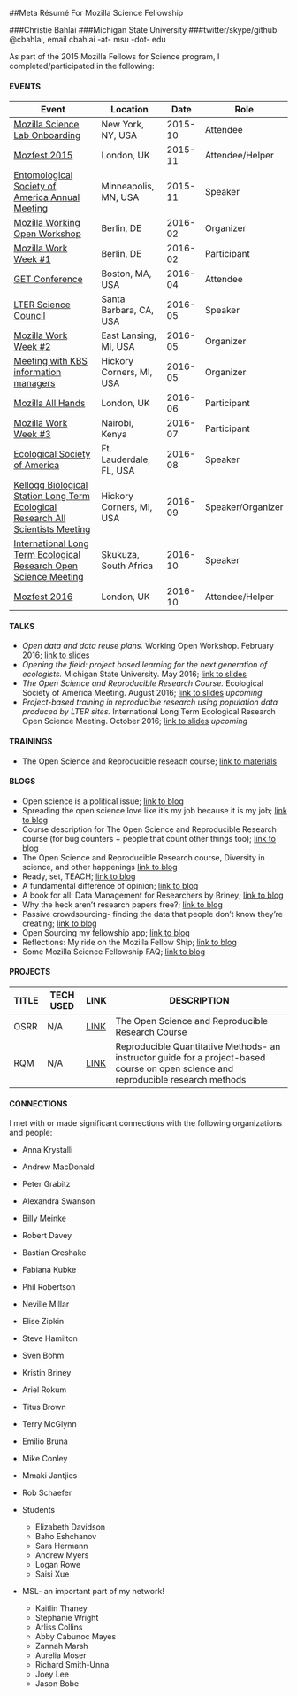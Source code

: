 ##Meta Résumé For Mozilla Science Fellowship

###Christie Bahlai
###Michigan State University
###twitter/skype/github @cbahlai, email cbahlai -at- msu -dot- edu

As part of the 2015 Mozilla Fellows for Science program, I completed/participated in the following: 

#### EVENTS

Event | Location | Date | Role 
----- | -------- | ---- | -----
[Mozilla Science Lab Onboarding]() | New York, NY, USA  | 2015-10 | Attendee
[Mozfest 2015]() | London, UK  | 2015-11 | Attendee/Helper
[Entomological Society of America Annual Meeting]() | Minneapolis, MN, USA | 2015-11 | Speaker
[Mozilla Working Open Workshop]() | Berlin, DE | 2016-02 | Organizer
[Mozilla Work Week #1]() | Berlin, DE  | 2016-02 | Participant
[GET Conference]() | Boston, MA, USA  | 2016-04 | Attendee
[LTER Science Council]() | Santa Barbara, CA, USA | 2016-05 | Speaker
[Mozilla Work Week #2]() | East Lansing, MI, USA | 2016-05 | Organizer
[Meeting with KBS information managers]() | Hickory Corners, MI, USA | 2016-05 | Organizer
[Mozilla All Hands]() | London, UK  | 2016-06 | Participant
[Mozilla Work Week #3]() | Nairobi, Kenya  | 2016-07 | Participant
[Ecological Society of America]() | Ft. Lauderdale, FL, USA  | 2016-08 | Speaker
[Kellogg Biological Station Long Term Ecological Research All Scientists Meeting]() | Hickory Corners, MI, USA  | 2016-09 | Speaker/Organizer
[International Long Term Ecological Research Open Science Meeting]() | Skukuza, South Africa  | 2016-10 | Speaker
[Mozfest 2016]() | London, UK  | 2016-10 | Attendee/Helper

#### TALKS

* *Open data and data reuse plans.* Working Open Workshop. February 2016; [link to slides]()
* *Opening the field: project based learning for the next generation of ecologists.* Michigan State University. May 2016; [link to slides](https://docs.google.com/presentation/d/1vzCDqYf7YjcCDnD0rtz4Mwemf1lOP6yjx_OANiMKJJM/edit?usp=sharing)
* *The Open Science and Reproducible Research Course.* Ecological Society of America Meeting. August 2016; [link to slides]() *upcoming*
* *Project-based training in reproducible research using population data produced by LTER sites.* International Long Term Ecological Research Open Science Meeting. October 2016; [link to slides]() *upcoming*

#### TRAININGS

* The Open Science and Reproducible reseach course; [link to materials](https://github.com/cbahlai/OSRR_course)



#### BLOGS
* Open science is a political issue; [link to blog](https://practicaldatamanagement.wordpress.com/2015/09/29/open-science-is-a-political-issue/)
* Spreading the open science love like it’s my job because it is my job; [link to blog](https://practicaldatamanagement.wordpress.com/2015/10/21/spreading-the-open-science-love-like-its-my-job-because-it-is-my-job/)
* Course description for The Open Science and Reproducible Research course (for bug counters + people that count other things too); [link to blog](https://practicaldatamanagement.wordpress.com/2015/10/26/course-description-for-the-open-science-and-reproducible-research-course-for-bug-counters-people-that-count-other-things-too/)
* The Open Science and Reproducible Research course, Diversity in science, and other happenings [link to blog](https://practicaldatamanagement.wordpress.com/2015/12/01/the-open-science-and-reproducible-research-course-diversity-in-science-and-other-happenings/)
* Ready, set, TEACH; [link to blog](https://practicaldatamanagement.wordpress.com/2016/01/04/ready-set-teach/)
* A fundamental difference of opinion; [link to blog](https://practicaldatamanagement.wordpress.com/2016/01/22/a-fundamental-difference-of-opinion/)
* A book for all: Data Management for Researchers by Briney; [link to blog](https://practicaldatamanagement.wordpress.com/2016/03/07/a-book-for-all-data-management-for-researchers-by-briney/)
* Why the heck aren’t research papers free?; [link to blog](https://practicaldatamanagement.wordpress.com/2016/03/15/why-the-heck-arent-research-papers-free/)
* Passive crowdsourcing- finding the data that people don’t know they’re creating; [link to blog](https://practicaldatamanagement.wordpress.com/2016/06/01/passive-crowdsourcing-finding-the-data-that-people-dont-know-theyre-creating/)
* Open Sourcing my fellowship app; [link to blog](https://practicaldatamanagement.wordpress.com/2016/06/20/open-sourcing-my-fellowship-app/)
* Reflections: My ride on the Mozilla Fellow Ship; [link to blog](https://practicaldatamanagement.wordpress.com/2016/06/22/reflections-my-ride-on-the-mozilla-fellow-ship/)
* Some Mozilla Science Fellowship FAQ; [link to blog](https://practicaldatamanagement.wordpress.com/2016/07/01/some-mozilla-science-fellowship-faq/)

#### PROJECTS
TITLE | TECH USED | LINK | DESCRIPTION
----- | --------- | ---- | ------------
OSRR | N/A | [LINK](https://github.com/cbahlai/OSRR_course) | The Open Science and Reproducible Research Course
RQM | N/A | [LINK](pending) | Reproducible Quantitative Methods- an instructor guide for a project-based course on open science and reproducible research methods

#### CONNECTIONS
I met with or made significant connections with the following organizations and people:

* Anna Krystalli
* Andrew MacDonald
* Peter Grabitz
* Alexandra Swanson
* Billy Meinke
* Robert Davey
* Bastian Greshake
* Fabiana Kubke
* Phil Robertson
* Neville Millar
* Elise Zipkin
* Steve Hamilton 
* Sven Bohm
* Kristin Briney
* Ariel Rokum
* Titus Brown
* Terry McGlynn
* Emilio Bruna
* Mike Conley
* Mmaki Jantjies
* Rob Schaefer
* Students
	* Elizabeth Davidson
	* Baho Eshchanov
	* Sara Hermann
	* Andrew Myers
	* Logan Rowe
	* Saisi Xue

* MSL- an important part of my network!
	* Kaitlin Thaney
	* Stephanie Wright
	* Arliss Collins
	* Abby Cabunoc Mayes
	* Zannah Marsh
	* Aurelia Moser
	* Richard Smith-Unna
	* Joey Lee
	* Jason Bobe


